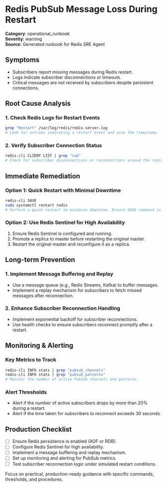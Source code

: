 # Redis PubSub Message Loss During Restart

**Category**: operational_runbook  
**Severity**: warning  
**Source**: Generated runbook for Redis SRE Agent

## Symptoms
- Subscribers report missing messages during Redis restart.
- Logs indicate subscriber disconnections or timeouts.
- Critical messages are not received by subscribers despite persistent connections.

## Root Cause Analysis

### 1. Check Redis Logs for Restart Events
```bash
grep "Restart" /var/log/redis/redis-server.log
# Look for entries indicating a restart event and note the timestamp.
```

### 2. Verify Subscriber Connection Status
```bash
redis-cli CLIENT LIST | grep "sub"
# Check for subscriber disconnections or reconnections around the restart time.
```

## Immediate Remediation

### Option 1: Quick Restart with Minimal Downtime
```bash
redis-cli SAVE
sudo systemctl restart redis
# Perform a quick restart to minimize downtime. Ensure SAVE command is successful to persist data.
```

### Option 2: Use Redis Sentinel for High Availability
1. Ensure Redis Sentinel is configured and running.
2. Promote a replica to master before restarting the original master.
3. Restart the original master and reconfigure it as a replica.

## Long-term Prevention

### 1. Implement Message Buffering and Replay
- Use a message queue (e.g., Redis Streams, Kafka) to buffer messages.
- Implement a replay mechanism for subscribers to fetch missed messages after reconnection.

### 2. Enhance Subscriber Reconnection Handling
- Implement exponential backoff for subscriber reconnections.
- Use health checks to ensure subscribers reconnect promptly after a restart.

## Monitoring & Alerting

### Key Metrics to Track
```bash
redis-cli INFO stats | grep "pubsub_channels"
redis-cli INFO stats | grep "pubsub_patterns"
# Monitor the number of active PubSub channels and patterns.
```

### Alert Thresholds
- Alert if the number of active subscribers drops by more than 20% during a restart.
- Alert if the time taken for subscribers to reconnect exceeds 30 seconds.

## Production Checklist
- [ ] Ensure Redis persistence is enabled (AOF or RDB).
- [ ] Configure Redis Sentinel for high availability.
- [ ] Implement a message buffering and replay mechanism.
- [ ] Set up monitoring and alerting for PubSub metrics.
- [ ] Test subscriber reconnection logic under simulated restart conditions.

Focus on practical, production-ready guidance with specific commands, thresholds, and procedures.